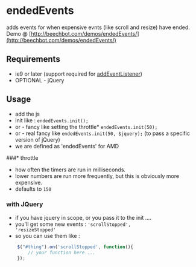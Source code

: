 endedEvents
===========
adds events for when expensive evnts (like scroll and resize) have ended. Demo @ [http://beechbot.com/demos/endedEvents/](http://beechbot.com/demos/endedEvents/)


Requirements
----
- ie9 or later (support required for [addEventListener](http://www.w3schools.com/jsref/met_document_addeventlistener.asp))
- OPTIONAL - jQuery

Usage
----
- add the js
- init like : <code>endedEvents.init();</code>
- or - fancy like setting the throttle* <code>endedEvents.init(50);</code>
- or - real fancy like <code>endedEvents.init(50, $jquery);</code> (to pass a specific version of jQuery)
- we are defined as 'endedEvents' for AMD

###* throttle
- how often the timers are run in milliseconds.
- lower numbers are run more frequently, but this is obviously more expensive.
- defaults to <code>150</code>

### with JQuery
- if you have jquery in scope, or you pass it to the init ....
- you'll get some new events : <code>'scrollStopped', 'resizeStopped'</code>
- so you can use them like : 
```javascript
	$("#thing").on('scrollStopped', function(){
		// your function here ...
	});
```